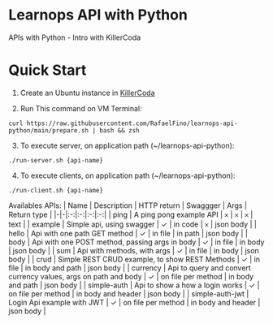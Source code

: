 # Learnops API with Python
APIs with Python - Intro with KillerCoda

# Quick Start
1. Create an Ubuntu instance in [KillerCoda](https://killercoda.com/playgrounds/scenario/ubuntu)

2. Run This command on VM Terminal:
```
curl https://raw.githubusercontent.com/RafaelFino/learnops-api-python/main/prepare.sh | bash && zsh
```

3. To execute server, on application path (~/learnops-api-python):
```
./run-server.sh {api-name}
```

4. To execute clients, on application path (~/learnops-api-python):
```
./run-client.sh {api-name}
```

Availables APIs:
| Name | Description | HTTP return | Swaggger | Args | Return type |
|-|-|:-:|:-:|:-:|:-:|
| ping | A ping pong example API | &#x10102; | &#x10102; | &#x10102; | text |
| example | Simple api, using swagger | &#x2713; | in code | &#x10102; | json body |
| hello | Api with one path GET method | &#x2713; | in file | in path | json body |
| body | Api with one POST method, passing args in body | &#x2713; | in file | in body | json body |
| sum | Api with methods, with args | &#x2713; | in file | in body | json body |
| crud | Simple REST CRUD example, to show REST Methods | &#x2713; | in file | in body and path | json body |
| currency | Api to query and convert currency values, args on path and body | &#x2713; | on file per method | in body and path | json body |
| simple-auth | Api to show a how a login works | &#x2713; | on file per method | in body and header | json body |
| simple-auth-jwt | Login Api example with JWT | &#x2713; | on file per method | in body and header | json body |